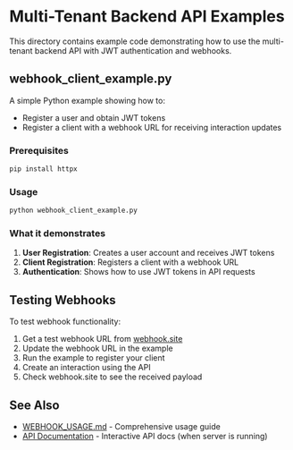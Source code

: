 # Multi-Tenant Backend API Examples

This directory contains example code demonstrating how to use the multi-tenant backend API with JWT authentication and webhooks.

## webhook_client_example.py

A simple Python example showing how to:
- Register a user and obtain JWT tokens
- Register a client with a webhook URL for receiving interaction updates

### Prerequisites

```bash
pip install httpx
```

### Usage

```bash
python webhook_client_example.py
```

### What it demonstrates

1. **User Registration**: Creates a user account and receives JWT tokens
2. **Client Registration**: Registers a client with a webhook URL
3. **Authentication**: Shows how to use JWT tokens in API requests

## Testing Webhooks

To test webhook functionality:

1. Get a test webhook URL from [webhook.site](https://webhook.site)
2. Update the webhook URL in the example
3. Run the example to register your client
4. Create an interaction using the API
5. Check webhook.site to see the received payload

## See Also

- [WEBHOOK_USAGE.md](../WEBHOOK_USAGE.md) - Comprehensive usage guide
- [API Documentation](http://localhost:8000/docs) - Interactive API docs (when server is running)
